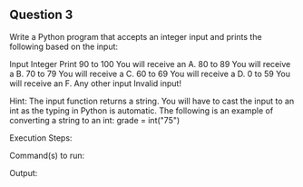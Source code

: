 ## Question 3

Write a Python program that accepts an integer input and prints the following based on the input:

Input Integer  		Print
90 to 100      		You will receive an A.
80 to 89       		You will receive a B.
70 to 79       		You will receive a C.
60 to 69       		You will receive a D.
0 to 59        	    You will receive an F.
Any other input     Invalid input!

Hint: The input function returns a string. You will have to cast the input to an int as the typing in Python is automatic. The following is an example of converting a string to an int:
grade = int("75")


Execution Steps: 

Command(s) to run:

Output:
